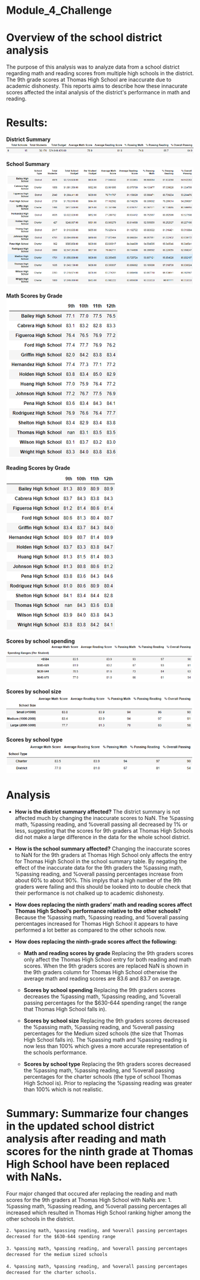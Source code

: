 # Module_4_Challenge

# Overview of the school district analysis
  The purpose of this analysis was to analyze data from a school district regarding math and reading scores from multiple high schools in the district. The 9th grade scores   at Thomas High School are inaccurate due to academic dishonesty. This reports aims to describe how these innacurate scores affected the inital analysis of the district's     performance in math and reading. 
  
# Results:
**District Summary**
![This is an image](https://github.com/nsmeltz/Module_4_Challenge/blob/760cde5de33c8ef4f9667cc64725d9e584ab0b48/Resources/district_summary.png)

**School Summary**
![This is an image](https://github.com/nsmeltz/Module_4_Challenge/blob/c41cf673289c96dde0eddefa9208334ba5e59be9/Resources/per_school_summary.png)

**Math Scores by Grade**                                                                           
![This is an image](https://github.com/nsmeltz/Module_4_Challenge/blob/892c2639b6c7992935a766c128df86a09dc1e15a/Resources/math_scores.png)

**Reading Scores by Grade**                                                              
![This is an image](https://github.com/nsmeltz/Module_4_Challenge/blob/892c2639b6c7992935a766c128df86a09dc1e15a/Resources/reading_scores.png)

**Scores by school spending**                                                                                        
![This is an image](https://github.com/nsmeltz/Module_4_Challenge/blob/ef116c404ed464b6013ac2110985d5b0b0df3db0/Resources/scores_spending.png)

**Scores by school size**                                                   
![This is an image](https://github.com/nsmeltz/Module_4_Challenge/blob/ef116c404ed464b6013ac2110985d5b0b0df3db0/Resources/scores_size.png)

**Scores by school type**                                         
![This is an image](https://github.com/nsmeltz/Module_4_Challenge/blob/ef116c404ed464b6013ac2110985d5b0b0df3db0/Resources/scores_type.png)

# Analysis

  - **How is the district summary affected?**
    The district summary is not affected much by changing the inaccurate scores to NaN. The %passing math, %passing reading, and %overall passing all decreased by 1% or less, suggesting that the scores for 9th graders at Thomas High Schools did not make a large difference in the data for the whole school district. 
    
  - **How is the school summary affected?**
    Changing the inaccurate scores to NaN for the 9th graders at Thomas High School only affects the entry for Thomas High School in the school summary table. By negating the    effect of the inaccurate data for the 9th graders the  %passing math, %passing reading, and %overall passing percentages increase from about 60% to about 90%. This implys that a high number of the 9th graders were failing and this should be looked into to double check that their performance is not chalked up to academic dishonesty. 
    
  - **How does replacing the ninth graders’ math and reading scores affect Thomas High School’s performance relative to the other schools?**
    Because the %passing math, %passing reading, and %overall passing percentages increased for Thomas High School it appears to have performed a lot better as compared to the other schools now.
    
  - **How does replacing the ninth-grade scores affect the following:**
    - **Math and reading scores by grade**
      Replacing the 9th graders scores only affect the Thomas High School entry for both reading and math scores. When the 9th graders scores are replaced NaN is shown in the 9th graders column for Thomas High School otherwise the average math and reading scores are 83.6 and 83.7 on average. 
      
    - **Scores by school spending**
    Replacing the 9th graders scores decreases the %passing math, %passing reading, and %overall passing percentages for the $630-644 spending range( the range that Thomas High School falls in).
    
    - **Scores by school size**
    Replacing the 9th graders scores decreased the %passing math, %passing reading, and %overall passing percentages for the Medium sized schools (the size that Thomas High School falls in). The %passing math and %passing reading is now less than 100% which gives a more accurate representation of the schools performance.
    
    - **Scores by school type**
     Replacing the 9th graders scores decreased the %passing math, %passing reading, and %overall passing percentages for the charter schools (the type of school Thomas High School is). Prior to replacing the %passing reading was greater than 100% which is not realistic. 
     
# Summary: Summarize four changes in the updated school district analysis after reading and math scores for the ninth grade at Thomas High School have been replaced with NaNs.
  Four major changed that occured afer replacing the reading and math scores for the 9th graders at Thomas High School with NaNs are:
    1. %passing math, %passing reading, and %overall passing percentages all increased which resulted in Thomas High School ranking higher among the other schools in the district.
  
    2. %passing math, %passing reading, and %overall passing percentages decreased for the $630-644 spending range

    3. %passing math, %passing reading, and %overall passing percentages decreased for the medium sized schools
    
    4. %passing math, %passing reading, and %overall passing percentages decreased for the charter schools. 

